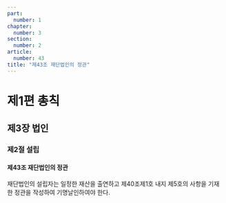 ```yaml
---
part:
  number: 1
chapter:
  number: 3
section:
  number: 2
article:
  number: 43
title: "제43조 재단법인의 정관"
---
```


# 제1편 총칙

## 제3장 법인

### 제2절 설립

#### 제43조 재단법인의 정관

재단법인의 설립자는 일정한 재산을 출연하고 제40조제1호 내지 제5호의 사항을 기재한 정관을 작성하여 기명날인하여야 한다.
